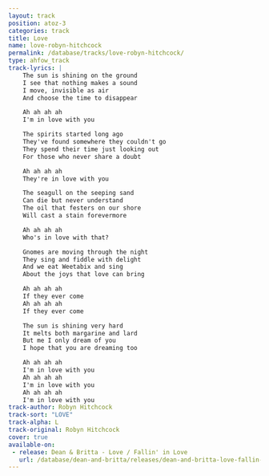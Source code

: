 ```yaml
---
layout: track
position: atoz-3
categories: track
title: Love
name: love-robyn-hitchcock
permalink: /database/tracks/love-robyn-hitchcock/
type: ahfow_track
track-lyrics: |
    The sun is shining on the ground
    I see that nothing makes a sound
    I move, invisible as air
    And choose the time to disappear

    Ah ah ah ah
    I'm in love with you

    The spirits started long ago
    They've found somewhere they couldn't go
    They spend their time just looking out
    For those who never share a doubt

    Ah ah ah ah
    They're in love with you

    The seagull on the seeping sand
    Can die but never understand
    The oil that festers on our shore
    Will cast a stain forevermore

    Ah ah ah ah
    Who's in love with that?

    Gnomes are moving through the night
    They sing and fiddle with delight
    And we eat Weetabix and sing
    About the joys that love can bring

    Ah ah ah ah
    If they ever come
    Ah ah ah ah
    If they ever come

    The sun is shining very hard
    It melts both margarine and lard
    But me I only dream of you
    I hope that you are dreaming too

    Ah ah ah ah
    I'm in love with you
    Ah ah ah ah
    I'm in love with you
    Ah ah ah ah
    I'm in love with you
track-author: Robyn Hitchcock
track-sort: "LOVE"
track-alpha: L
track-original: Robyn Hitchcock
cover: true
available-on:
 - release: Dean & Britta - Love / Fallin' in Love
   url: /database/dean-and-britta/releases/dean-and-britta-love-fallin-in-love/
---
```

